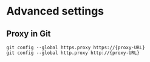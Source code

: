 # Advanced settings

## Proxy in Git
    git config --global https.proxy https://{proxy-URL}
    git config --global http.proxy http://{proxy-URL}

